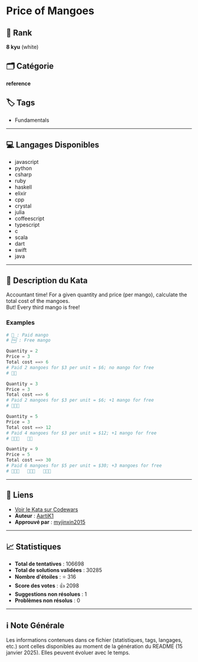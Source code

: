 # Price of Mangoes

## 🏅 Rank
**8 kyu** (white)

## 🗂️ Catégorie
**reference**

## 🏷️ Tags
- Fundamentals

---

## 💻 Langages Disponibles
- javascript
- python
- csharp
- ruby
- haskell
- elixir
- cpp
- crystal
- julia
- coffeescript
- typescript
- c
- scala
- dart
- swift
- java

---

## 📜 Description du Kata

Accountant time! For a given quantity and price (per mango), calculate the total cost of the mangoes.  
But! Every third mango is free!

### Examples
```python
# 🥭 : Paid mango
# 🆓 : Free mango

Quantity = 2
Price = 3
Total cost ==> 6    
# Paid 2 mangoes for $3 per unit = $6; no mango for free
# 🥭🥭

Quantity = 3
Price = 3
Total cost ==> 6    
# Paid 2 mangoes for $3 per unit = $6; +1 mango for free
# 🥭🥭🆓

Quantity = 5
Price = 3
Total cost ==> 12   
# Paid 4 mangoes for $3 per unit = $12; +1 mango for free
# 🥭🥭🆓   🥭🥭

Quantity = 9
Price = 5
Total cost ==> 30   
# Paid 6 mangoes for $5 per unit = $30; +3 mangoes for free
# 🥭🥭🆓   🥭🥭🆓   🥭🥭🆓
```


---

## 🔗 Liens
- [Voir le Kata sur Codewars](https://www.codewars.com/kata/57a77726bb9944d000000b06)
- **Auteur** : [AartiK1](https://www.codewars.com/users/AartiK1)
- **Approuvé par** : [myjinxin2015](https://www.codewars.com/users/myjinxin2015)

---

## 📈 Statistiques
- **Total de tentatives** : 106698
- **Total de solutions validées** : 30285
- **Nombre d'étoiles** : ⭐ 316
- **Score des votes** : 👍 2098
- **Suggestions non résolues** : 1
- **Problèmes non résolus** : 0

---

## ℹ️ Note Générale
Les informations contenues dans ce fichier (statistiques, tags, langages, etc.) sont celles disponibles au moment de la génération du README (15 janvier 2025). Elles peuvent évoluer avec le temps.
